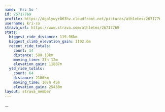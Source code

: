 ```yaml
---
name: 'Kri So '
id: 26717769
profile: https://dgalywyr863hv.cloudfront.net/pictures/athletes/26717769/7761026/13/large.jpg
username: kri-so
strava_url: https://www.strava.com/athletes/26717769
stats:
  biggest_ride_distance: 119.06km
  biggest_climb_elevation_gain: 1102.6m
  recent_ride_totals:
    count: 14
    distance: 580.18km
    moving_time: 37h 12m
    elevation_gain: 11887m
  ytd_ride_totals:
    count: 64
    distance: 2106km
    moving_time: 107h 45m
    elevation_gain: 25438m
layout: strava_member
--- 
```

...
